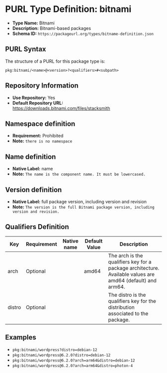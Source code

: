 <!--  NOTE: Auto-generated from the JSON PURL type definition.
Do not manually edit this file. Edit the JSON type definition instead. -->

# PURL Type Definition: bitnami

- **Type Name:** Bitnami
- **Description:** Bitnami-based packages
- **Schema ID:** `https://packageurl.org/types/bitname-definition.json`

## PURL Syntax

The structure of a PURL for this package type is:

    pkg:bitnami/<name>@<version>?<qualifiers>#<subpath>

## Repository Information

- **Use Repository:** Yes
- **Default Repository URL:** https://downloads.bitnami.com/files/stacksmith

## Namespace definition

- **Requirement:** Prohibited
- **Note:** `there is no namespace`

## Name definition

- **Native Label:** name
- **Note:** `The name is the component name. It must be lowercased.`

## Version definition

- **Native Label:** full package version, including version and revision
- **Note:** `The version is the full Bitnami package version, including version and revision.`

## Qualifiers Definition

| Key  | Requirement | Native name | Default Value | Description |
|------|-------------|-------------|---------------|-------------|
| arch | Optional |  | amd64 | The arch is the qualifiers key for a package architecture. Available values are amd64 (default) and arm64. |
| distro | Optional |  |  | The distro is the qualifiers key for the distribution associated to the package. |

## Examples

- `pkg:bitnami/wordpress?distro=debian-12`
- `pkg:bitnami/wordpress@6.2.0?distro=debian-12`
- `pkg:bitnami/wordpress@6.2.0?arch=arm64&distro=debian-12`
- `pkg:bitnami/wordpress@6.2.0?arch=arm64&distro=photon-4`
